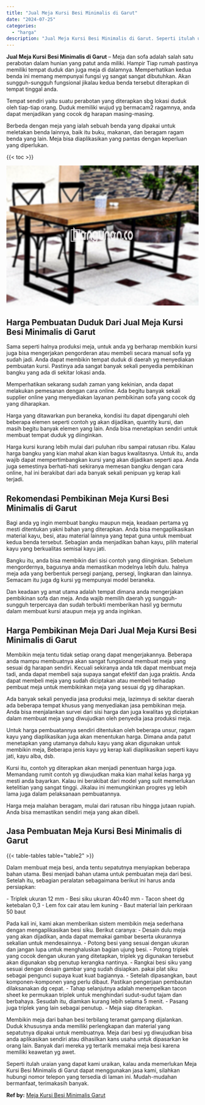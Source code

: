 ```yaml
---
title: "Jual Meja Kursi Besi Minimalis di Garut"
date: "2024-07-25"
categories: 
  - "harga"
description: "Jual Meja Kursi Besi Minimalis di Garut. Seperti itulah uraian yang dapat kami uraikan, kalau anda memerlukan Meja Kursi Besi Minimalis di Garut dapat menggu..."
---
```


**Jual Meja Kursi Besi Minimalis di Garut** – Meja dan sofa adalah salah satu perabotan dalam hunian yang patut anda miliki. Hampir Tiap rumah pastinya memiliki tempat duduk dan juga meja di dalamnya. Memperhatikan kedua benda ini memang mempunyai fungsi yg sangat sangat dibutuhkan. Akan sungguh-sungguh fungsional jikalau kedua benda tersebut diterapkan di tempat tinggal anda.

Tempat sendiri yaitu suatu perabotan yang diterapkan sbg lokasi duduk oleh tiap-tiap orang. Duduk memiliki wujud yg bermacam2 ragamnya, anda dapat menjadikan yang cocok dg harapan masing-masing.

Berbeda dengan meja yang ialah sebuah benda yang dipakai untuk meletakan benda lainnya, baik itu buku, makanan, dan beragam ragam benda yang lain. Meja bisa diaplikasikan yang pantas dengan keperluan yang diperlukan.

{{< toc >}}

![Jual Meja Kursi Besi Minimalis di Garut](/images/jual-meja-besi-murah17.png)

## Harga Pembuatan Duduk Dari Jual Meja Kursi Besi Minimalis di Garut

Sama seperti halnya produksi meja, untuk anda yg berharap membikin kursi juga bisa mengerjakan pengorderan atau membeli secara manual sofa yg sudah jadi. Anda dapat membikin tempat duduk di daerah yg menyediakan pembuatan kursi. Pastinya ada sangat banyak sekali penyedia pembikinan bangku yang ada di sekitar lokasi anda.

Memperhatikan sekarang sudah zaman yang kekinian, anda dapat melakukan pemesanan dengan cara online. Ada begitu banyak sekali supplier online yang menyediakan layanan pembikinan sofa yang cocok dg yang diharapkan.

Harga yang ditawarkan pun beraneka, kondisi itu dapat dipengaruhi oleh beberapa elemen seperti contoh yg akan dijadikan, quantity kursi, dan masih begitu banyak elemen yang lain. Anda bisa menetapkan sendiri untuk membuat tempat duduk yg diinginkan.

Harga kursi kurang lebih mulai dari puluhan ribu sampai ratusan ribu. Kalau harga bangku yang kian mahal akan kian bagus kwalitasnya. Untuk itu, anda wajib dapat mempertimbangkan kursi yang akan dijadikan seperti apa. Anda juga semestinya berhati-hati sekiranya memesan bangku dengan cara online, hal ini berakibat dari ada banyak sekali penipuan yg kerap kali terjadi.

## Rekomendasi Pembikinan Meja Kursi Besi Minimalis di Garut

Bagi anda yg ingin membuat bangku maupun meja, keadaan pertama yg mesti ditentukan yakni bahan yang diterapkan. Anda bisa mengaplikasikan material kayu, besi, atau material lainnya yang tepat guna untuk membuat kedua benda tersebut. Sebagian anda menjadikan bahan kayu, pilih material kayu yang berkualitas semisal kayu jati.

Bangku itu, anda bisa membikin dari sisi contoh yang diinginkan. Sebelum mengordernya, bagusnya anda memastikan modelnya lebih dulu. halnya meja ada yang berbentuk persegi panjang, persegi, lingkaran dan lainnya. Semacam itu juga dg kursi yg mempunyai model beraneka.

Dan keadaan yg amat utama adalah tempat dimana anda mengerjakan pembikinan sofa dan meja. Anda wajib memilih daerah yg sungguh-sungguh terpercaya dan sudah terbukti memberikan hasil yg bermutu dalam membuat kursi ataupun meja yg anda inginkan.

## Harga Pembikinan Meja Dari Jual Meja Kursi Besi Minimalis di Garut

Membikin meja tentu tidak setiap orang dapat mengerjakannya. Beberapa anda mampu membuatnya akan sangat fungsional membuat meja yang sesuai dg harapan sendiri. Kecuali sekiranya anda tdk dapat membuat meja tadi, anda dapat membeli saja supaya sangat efektif dan juga praktis. Anda dapat membeli meja yang sudah diciptakan atau membeli terhadap pembuat meja untuk membikinkan meja yang sesuai dg yg diharapkan.

Ada banyak sekali penyedia jasa produksi meja, lazimnya di sekitar daerah ada beberapa tempat khusus yang menyediakan jasa pembikinan meja. Anda bisa menjalankan survei dari sisi harga dan juga kwalitas yg diciptakan dalam membuat meja yang diwujudkan oleh penyedia jasa produksi meja.

Untuk harga pembuatannya sendiri ditentukan oleh beberapa unsur, ragam kayu yang diaplikasikan juga akan menentukan harga. Dimana anda patut menetapkan yang utamanya dahulu kayu yang akan digunakan untuk membikin meja, Beberapa jenis kayu yg kerap kali diaplikasikan seperti kayu jati, kayu alba, dsb.

Kursi itu, contoh yg diterapkan akan menjadi penentuan harga juga. Memandang rumit contoh yg diwujudkan maka kian mahal kelas harga yg mesti anda bayarkan. Kalau ini berakibat dari model yang sulit memerlukan ketelitian yang sangat tinggi. Jikalau ini memungkinkan progres yg lebih lama juga dalam pelaksanaan pembuatannya.

Harga meja malahan beragam, mulai dari ratusan ribu hingga jutaan rupiah. Anda bisa memastikan sendiri meja yang akan dibeli.

## Jasa Pembuatan Meja Kursi Besi Minimalis di Garut

{{< table-tables table="table2" >}}

Dalam membuat meja besi, anda tentu sepatutnya menyiapkan beberapa bahan utama. Besi menjadi bahan utama untuk pembuatan meja dari besi. Setelah itu, sebagian peralatan sebagaimana berikut ini harus anda persiapkan:

\- Triplek ukuran 12 mm - Besi siku ukuran 40x40 mm - Tacon sheet dg ketebalan 0,3 - Lem fox cair atau lem kuning - Baut material lain perkiraan 50 baut

Pada kali ini, kami akan memberikan sistem membikin meja sederhana dengan mengaplikasikan besi siku. Berikut caranya: - Desain dulu meja yang akan dijadikan, anda dapat memakai gambar beserta ukurannya sekalian untuk mendesainnya. - Potong besi yang sesuai dengan ukuran dan jangan lupa untuk menghaluskan bagian ujung besi. - Potong triplek yang cocok dengan ukuran yang ditetapkan, triplek yg digunakan tersebut akan digunakan sbg penutup kerangka nantinya. - Rangkai besi siku yang sesuai dengan desain gambar yang sudah disiapkan. pakai plat siku sebagai pengunci supaya kuat kuat bagiannya. - Setelah dipasangkan, baut komponen-komponen yang perlu dibaut. Pastikan pengerjaan pembautan dilaksanakan dg cepat. - Tahap selanjutnya adalah menempelkan tacon sheet ke permukaan triplek untuk menghindari sudut-sudut tajam dan berbahaya. Sesudah itu, diamkan kurang lebih selama 5 menit. - Pasang juga triplek yang lain sebagai penutup. - Meja siap diterapkan.

Membikin meja dari bahan besi terbilang teramat gampang dijalankan. Duduk khususnya anda memiliki perlengkapan dan material yang sepatutnya dipakai untuk membuatnya. Meja dari besi yg diwujudkan bisa anda aplikasikan sendiri atau dihasilkan kans usaha untuk dipasarkan ke orang lain. Banyak dari mereka yg tertarik memakai meja besi karena memiliki keawetan yg awet.

Seperti itulah uraian yang dapat kami uraikan, kalau anda memerlukan Meja Kursi Besi Minimalis di Garut dapat menggunakan jasa kami, silahkan hubungi nomor telepon yang tersedia di laman ini. Mudah-mudahan bermanfaat, terimakasih banyak.

**Ref by:** [Meja Kursi Besi Minimalis Garut](https://id.wikipedia.org/wiki/Meja)
